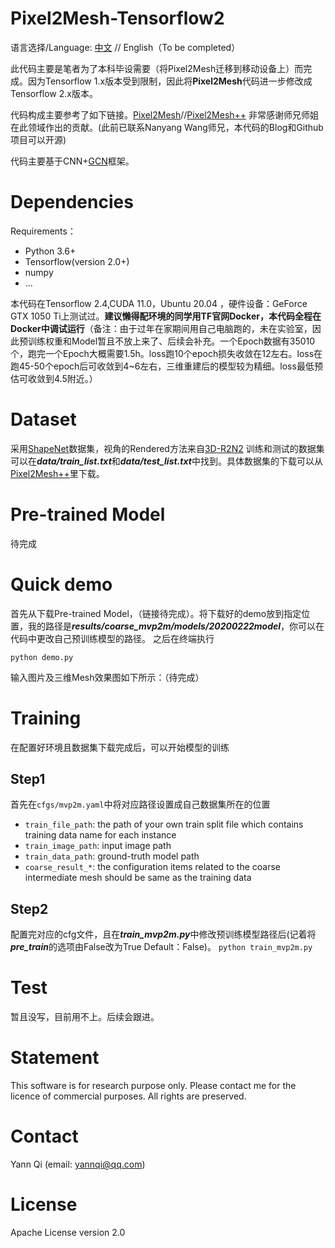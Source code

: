 # Pixel2Mesh-Tensorflow2
语言选择/Language: [中文](https://github.com/yannqi/Pixel2Mesh-Tensorflow2/blob/main/README.md)  // English（To be completed）


此代码主要是笔者为了本科毕设需要（将Pixel2Mesh迁移到移动设备上）而完成。因为Tensorflow 1.x版本受到限制，因此将**Pixel2Mesh**代码进一步修改成Tensorflow 2.x版本。

代码构成主要参考了如下链接。[Pixel2Mesh](https://github.com/nywang16/Pixel2Mesh)//[Pixel2Mesh++](https://github.com/walsvid/Pixel2MeshPlusPlus)
非常感谢师兄师姐在此领域作出的贡献。(此前已联系Nanyang Wang师兄，本代码的Blog和Github项目可以开源)

代码主要基于CNN+[GCN](https://github.com/tkipf/gcn)框架。


# Dependencies

Requirements：

- Python 3.6+
- Tensorflow(version 2.0+) 
- numpy
- ...


本代码在Tensorflow 2.4,CUDA 11.0，Ubuntu 20.04 ，硬件设备：GeForce GTX 1050 Ti上测试过。**建议懒得配环境的同学用TF官网Docker，本代码全程在Docker中调试运行**（备注：由于过年在家期间用自己电脑跑的，未在实验室，因此预训练权重和Model暂且不放上来了、后续会补充。一个Epoch数据有35010个，跑完一个Epoch大概需要1.5h。loss跑10个epoch损失收敛在12左右。loss在跑45-50个epoch后可收敛到4~6左右，三维重建后的模型较为精细。loss最低预估可收敛到4.5附近。）

# Dataset

采用[ShapeNet](https://shapenet.org/)数据集，视角的Rendered方法来自[3D-R2N2](https://github.com/chrischoy/3D-R2N2)
训练和测试的数据集可以在***data/train_list.txt***和***data/test_list.txt***中找到。具体数据集的下载可以从[Pixel2Mesh++](https://github.com/walsvid/Pixel2MeshPlusPlus)里下载。

# Pre-trained Model
待完成

# Quick demo

首先从下载Pre-trained Model，（链接待完成）。将下载好的demo放到指定位置，我的路径是***results/coarse_mvp2m/models/20200222model***，你可以在代码中更改自己预训练模型的路径。
之后在终端执行

`python demo.py`

输入图片及三维Mesh效果图如下所示：（待完成）

# Training
在配置好环境且数据集下载完成后，可以开始模型的训练
## Step1
首先在`cfgs/mvp2m.yaml`中将对应路径设置成自己数据集所在的位置
- `train_file_path`: the path of your own train split file which contains training data name for each instance
- `train_image_path`: input image path
- `train_data_path`: ground-truth model path
- `coarse_result_*`: the configuration items related to the coarse intermediate mesh should be same as the training data

## Step2
配置完对应的cfg文件，且在***train_mvp2m.py***中修改预训练模型路径后(记着将***pre_train***的选项由False改为True  Default：False)。
`python train_mvp2m.py`

# Test
暂且没写，目前用不上。后续会跟进。

# Statement
This software is for research purpose only.
Please contact me for the licence of commercial purposes. All rights are preserved.

# Contact
Yann Qi (email: yannqi@qq.com)

# License
Apache License version 2.0
